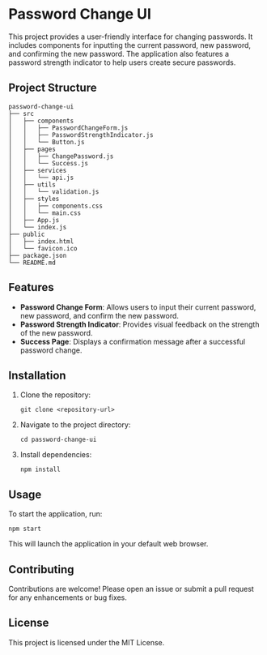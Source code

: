 # Password Change UI

This project provides a user-friendly interface for changing passwords. It includes components for inputting the current password, new password, and confirming the new password. The application also features a password strength indicator to help users create secure passwords.

## Project Structure

```
password-change-ui
├── src
│   ├── components
│   │   ├── PasswordChangeForm.js
│   │   ├── PasswordStrengthIndicator.js
│   │   └── Button.js
│   ├── pages
│   │   ├── ChangePassword.js
│   │   └── Success.js
│   ├── services
│   │   └── api.js
│   ├── utils
│   │   └── validation.js
│   ├── styles
│   │   ├── components.css
│   │   └── main.css
│   ├── App.js
│   └── index.js
├── public
│   ├── index.html
│   └── favicon.ico
├── package.json
└── README.md
```

## Features

- **Password Change Form**: Allows users to input their current password, new password, and confirm the new password.
- **Password Strength Indicator**: Provides visual feedback on the strength of the new password.
- **Success Page**: Displays a confirmation message after a successful password change.

## Installation

1. Clone the repository:
   ```
   git clone <repository-url>
   ```
2. Navigate to the project directory:
   ```
   cd password-change-ui
   ```
3. Install dependencies:
   ```
   npm install
   ```

## Usage

To start the application, run:
```
npm start
```
This will launch the application in your default web browser.

## Contributing

Contributions are welcome! Please open an issue or submit a pull request for any enhancements or bug fixes.

## License

This project is licensed under the MIT License.